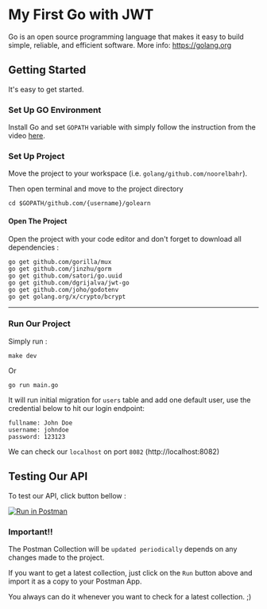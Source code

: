 # My First Go with JWT #
Go is an open source programming language that makes it easy to build simple, reliable, and efficient software. More info: https://golang.org

## Getting Started
It's easy to get started.

### Set Up GO Environment
Install Go and set `GOPATH` variable with simply follow the instruction from the video [here](https://www.youtube.com/watch?v=5qI8z_lB5Lw).

### Set Up Project

Move the project to your workspace (i.e. `golang/github.com/noorelbahr`).

Then open terminal and move to the project directory
```shell
cd $GOPATH/github.com/{username}/golearn
```

#### Open The Project
Open the project with your code editor and don't forget to download all dependencies :

```shell
go get github.com/gorilla/mux
go get github.com/jinzhu/gorm
go get github.com/satori/go.uuid
go get github.com/dgrijalva/jwt-go
go get github.com/joho/godotenv
go get golang.org/x/crypto/bcrypt
```

---
### Run Our Project
Simply run :
```shell
make dev
```

Or
```shell
go run main.go
```

It will run initial migration for `users` table and add one default user, use the credential below to hit our login endpoint:
```
fullname: John Doe
username: johndoe
password: 123123
```

We can check our `localhost` on port `8082` (http://localhost:8082)

## Testing Our API
To test our API, click button bellow : 

[![Run in Postman](https://run.pstmn.io/button.svg)](https://app.getpostman.com/run-collection/4ff03dae8d6678c1a248)

### Important!!
The Postman Collection will be `updated periodically` depends on any changes made to the project.

If you want to get a latest collection, just click on the `Run` button above and import it as a copy to your Postman App.

You always can do it whenever you want to check for a latest collection. ;)